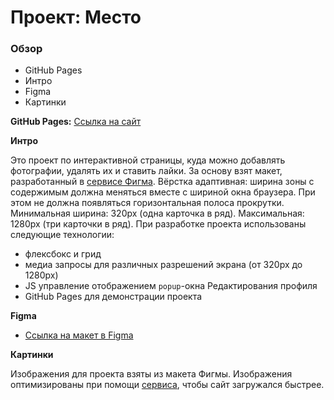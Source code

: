 # Проект: Место

### Обзор
* GitHub Pages
* Интро
* Figma
* Картинки

**GitHub Pages:**
[Ссылка на сайт](https://vdycoder.github.io/mesto/)

**Интро**

Это проект по интерактивной страницы, куда можно добавлять фотографии, удалять их и ставить лайки.
За основу взят макет, разработанный в [сервисе Фигма](https://www.figma.com/).
Вёрстка адаптивная: ширина зоны с содержимым должна меняться вместе с шириной окна браузера. При этом не должна появляться горизонтальная полоса прокрутки. Минимальная ширина: 320px (одна карточка в ряд). Максимальная: 1280px (три карточки в ряд).
При разработке проекта использованы следующие технологии:
+ флексбокс и грид
+ медиа запросы для различных разрешений экрана (от 320px до 1280px)
+ JS управление отображением `popup`-окна Редактирования профиля
+ GitHub Pages для демонстрации проекта

**Figma**

* [Ссылка на макет в Figma](https://www.figma.com/file/2cn9N9jSkmxD84oJik7xL7/JavaScript.-Sprint-4?node-id=0%3A1)

**Картинки**

Изображения для проекта взяты из макета Фигмы.
Изображения оптимизированы при помощи [сервиса](https://tinypng.com/), чтобы сайт загружался быстрее.
